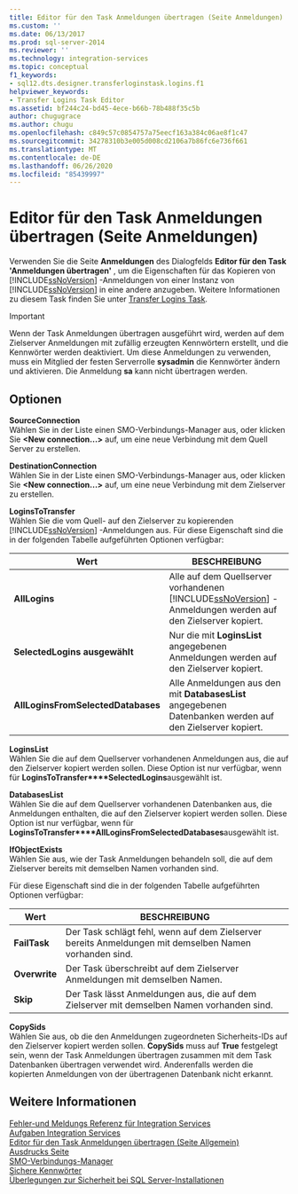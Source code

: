 ```yaml
---
title: Editor für den Task Anmeldungen übertragen (Seite Anmeldungen) | Microsoft-Dokumentation
ms.custom: ''
ms.date: 06/13/2017
ms.prod: sql-server-2014
ms.reviewer: ''
ms.technology: integration-services
ms.topic: conceptual
f1_keywords:
- sql12.dts.designer.transferloginstask.logins.f1
helpviewer_keywords:
- Transfer Logins Task Editor
ms.assetid: bf244c24-bd45-4ece-b66b-78b488f35c5b
author: chugugrace
ms.author: chugu
ms.openlocfilehash: c849c57c0854757a75eecf163a384c06ae8f1c47
ms.sourcegitcommit: 34278310b3e005d008cd2106a7b86fc6e736f661
ms.translationtype: MT
ms.contentlocale: de-DE
ms.lasthandoff: 06/26/2020
ms.locfileid: "85439997"
---
```

# <a name="transfer-logins-task-editor-logins-page"></a>Editor für den Task Anmeldungen übertragen (Seite Anmeldungen)
  Verwenden Sie die Seite **Anmeldungen** des Dialogfelds **Editor für den Task 'Anmeldungen übertragen'** , um die Eigenschaften für das Kopieren von [!INCLUDE[ssNoVersion](../includes/ssnoversion-md.md)] -Anmeldungen von einer Instanz von [!INCLUDE[ssNoVersion](../includes/ssnoversion-md.md)] in eine andere anzugeben. Weitere Informationen zu diesem Task finden Sie unter [Transfer Logins Task](control-flow/transfer-logins-task.md).  
  
> [!IMPORTANT]  
>  Wenn der Task Anmeldungen übertragen ausgeführt wird, werden auf dem Zielserver Anmeldungen mit zufällig erzeugten Kennwörtern erstellt, und die Kennwörter werden deaktiviert. Um diese Anmeldungen zu verwenden, muss ein Mitglied der festen Serverrolle **sysadmin** die Kennwörter ändern und aktivieren. Die Anmeldung **sa** kann nicht übertragen werden.  
  
## <a name="options"></a>Optionen  
 **SourceConnection**  
 Wählen Sie in der Liste einen SMO-Verbindungs-Manager aus, oder klicken Sie **\<New connection...>** auf, um eine neue Verbindung mit dem Quell Server zu erstellen.  
  
 **DestinationConnection**  
 Wählen Sie in der Liste einen SMO-Verbindungs-Manager aus, oder klicken Sie **\<New connection...>** auf, um eine neue Verbindung mit dem Zielserver zu erstellen.  
  
 **LoginsToTransfer**  
 Wählen Sie die vom Quell- auf den Zielserver zu kopierenden [!INCLUDE[ssNoVersion](../includes/ssnoversion-md.md)] -Anmeldungen aus. Für diese Eigenschaft sind die in der folgenden Tabelle aufgeführten Optionen verfügbar:  
  
|Wert|BESCHREIBUNG|  
|-----------|-----------------|  
|**AllLogins**|Alle auf dem Quellserver vorhandenen [!INCLUDE[ssNoVersion](../includes/ssnoversion-md.md)] -Anmeldungen werden auf den Zielserver kopiert.|  
|**SelectedLogins ausgewählt**|Nur die mit **LoginsList** angegebenen Anmeldungen werden auf den Zielserver kopiert.|  
|**AllLoginsFromSelectedDatabases**|Alle Anmeldungen aus den mit **DatabasesList** angegebenen Datenbanken werden auf den Zielserver kopiert.|  
  
 **LoginsList**  
 Wählen Sie die auf dem Quellserver vorhandenen Anmeldungen aus, die auf den Zielserver kopiert werden sollen. Diese Option ist nur verfügbar, wenn für **LoginsToTransfer****SelectedLogins**ausgewählt ist.  
  
 **DatabasesList**  
 Wählen Sie die auf dem Quellserver vorhandenen Datenbanken aus, die Anmeldungen enthalten, die auf den Zielserver kopiert werden sollen. Diese Option ist nur verfügbar, wenn für **LoginsToTransfer****AllLoginsFromSelectedDatabases**ausgewählt ist.  
  
 **IfObjectExists**  
 Wählen Sie aus, wie der Task Anmeldungen behandeln soll, die auf dem Zielserver bereits mit demselben Namen vorhanden sind.  
  
 Für diese Eigenschaft sind die in der folgenden Tabelle aufgeführten Optionen verfügbar:  
  
|Wert|BESCHREIBUNG|  
|-----------|-----------------|  
|**FailTask**|Der Task schlägt fehl, wenn auf dem Zielserver bereits Anmeldungen mit demselben Namen vorhanden sind.|  
|**Overwrite**|Der Task überschreibt auf dem Zielserver Anmeldungen mit demselben Namen.|  
|**Skip**|Der Task lässt Anmeldungen aus, die auf dem Zielserver mit demselben Namen vorhanden sind.|  
  
 **CopySids**  
 Wählen Sie aus, ob die den Anmeldungen zugeordneten Sicherheits-IDs auf den Zielserver kopiert werden sollen. **CopySids** muss auf **True** festgelegt sein, wenn der Task Anmeldungen übertragen zusammen mit dem Task Datenbanken übertragen verwendet wird. Anderenfalls werden die kopierten Anmeldungen von der übertragenen Datenbank nicht erkannt.  
  
## <a name="see-also"></a>Weitere Informationen  
 [Fehler-und Meldungs Referenz für Integration Services](../../2014/integration-services/integration-services-error-and-message-reference.md)   
 [Aufgaben Integration Services](control-flow/integration-services-tasks.md)   
 [Editor für den Task Anmeldungen übertragen &#40;Seite Allgemein&#41;](general-page-of-integration-services-designers-options.md)   
 [Ausdrucks Seite](expressions/expressions-page.md)   
 [SMO-Verbindungs-Manager](connection-manager/smo-connection-manager.md)   
 [Sichere Kennwörter](../relational-databases/security/strong-passwords.md)   
 [Überlegungen zur Sicherheit bei SQL Server-Installationen](../../2014/sql-server/install/security-considerations-for-a-sql-server-installation.md)  
  
  
